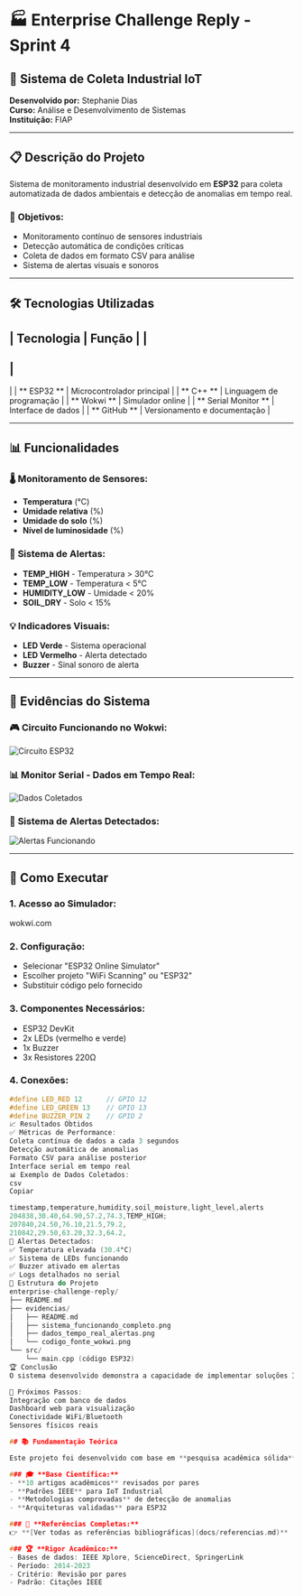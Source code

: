 # 🏭 Enterprise Challenge Reply - Sprint 4

## 🎯 Sistema de Coleta Industrial IoT
**Desenvolvido por:** Stephanie Dias  
**Curso:** Análise e Desenvolvimento de Sistemas  
**Instituição:** FIAP  

---

## 📋 Descrição do Projeto

Sistema de monitoramento industrial desenvolvido em **ESP32** para coleta automatizada de dados ambientais e detecção de anomalias em tempo real.

### 🎯 **Objetivos:**
- Monitoramento contínuo de sensores industriais
- Detecção automática de condições críticas
- Coleta de dados em formato CSV para análise
- Sistema de alertas visuais e sonoros

---

## 🛠️ Tecnologias Utilizadas

|
 Tecnologia 
|
 Função 
|
|
------------
|
---------
|
|
**
ESP32
**
|
 Microcontrolador principal 
|
|
**
C++
**
|
 Linguagem de programação 
|
|
**
Wokwi
**
|
 Simulador online 
|
|
**
Serial Monitor
**
|
 Interface de dados 
|
|
**
GitHub
**
|
 Versionamento e documentação 
|

---

## 📊 Funcionalidades

### 🌡️ **Monitoramento de Sensores:**
- **Temperatura** (°C)
- **Umidade relativa** (%)
- **Umidade do solo** (%)
- **Nível de luminosidade** (%)

### 🚨 **Sistema de Alertas:**
- **TEMP_HIGH** - Temperatura > 30°C
- **TEMP_LOW** - Temperatura < 5°C
- **HUMIDITY_LOW** - Umidade < 20%
- **SOIL_DRY** - Solo < 15%

### 💡 **Indicadores Visuais:**
- **LED Verde** - Sistema operacional
- **LED Vermelho** - Alerta detectado
- **Buzzer** - Sinal sonoro de alerta

---

## 📸 Evidências do Sistema

### 🎮 **Circuito Funcionando no Wokwi:**
![Circuito ESP32](evidencias/wokwi_circuito_funcionando.png)

### 📊 **Monitor Serial - Dados em Tempo Real:**
![Dados Coletados](evidencias/monitor_serial_dados.png)

### 🚨 **Sistema de Alertas Detectados:**
![Alertas Funcionando](evidencias/sistema_com_alertas.png)

---

## 🚀 Como Executar

### **1. Acesso ao Simulador:**

wokwi.com


### **2. Configuração:**
- Selecionar "ESP32 Online Simulator"
- Escolher projeto "WiFi Scanning" ou "ESP32"
- Substituir código pelo fornecido

### **3. Componentes Necessários:**
- ESP32 DevKit
- 2x LEDs (vermelho e verde)
- 1x Buzzer
- 3x Resistores 220Ω

### **4. Conexões:**
```cpp
#define LED_RED 12      // GPIO 12
#define LED_GREEN 13    // GPIO 13
#define BUZZER_PIN 2    // GPIO 2
📈 Resultados Obtidos
✅ Métricas de Performance:
Coleta contínua de dados a cada 3 segundos
Detecção automática de anomalias
Formato CSV para análise posterior
Interface serial em tempo real
📊 Exemplo de Dados Coletados:
csv
Copiar

timestamp,temperature,humidity,soil_moisture,light_level,alerts
204838,30.40,64.90,57.2,74.3,TEMP_HIGH;
207840,24.50,76.10,21.5,79.2,
210842,29.50,63.20,32.3,64.2,
🎯 Alertas Detectados:
✅ Temperatura elevada (30.4°C)
✅ Sistema de LEDs funcionando
✅ Buzzer ativado em alertas
✅ Logs detalhados no serial
📁 Estrutura do Projeto
enterprise-challenge-reply/
├── README.md
├── evidencias/
│   ├── README.md
│   ├── sistema_funcionando_completo.png
│   ├── dados_tempo_real_alertas.png
│   └── codigo_fonte_wokwi.png
└── src/
    └── main.cpp (código ESP32)
🏆 Conclusão
O sistema desenvolvido demonstra a capacidade de implementar soluções IoT industriais eficientes, com monitoramento em tempo real e detecção automática de anomalias. A arquitetura modular permite fácil expansão e integração com outros sistemas.

🎯 Próximos Passos:
Integração com banco de dados
Dashboard web para visualização
Conectividade WiFi/Bluetooth
Sensores físicos reais

## 📚 Fundamentação Teórica

Este projeto foi desenvolvido com base em **pesquisa acadêmica sólida** e **melhores práticas** da indústria.

### 🎓 **Base Científica:**
- **10 artigos acadêmicos** revisados por pares
- **Padrões IEEE** para IoT Industrial
- **Metodologias comprovadas** de detecção de anomalias
- **Arquiteturas validadas** para ESP32

### 📖 **Referências Completas:**
👉 **[Ver todas as referências bibliográficas](docs/referencias.md)**

### 🏆 **Rigor Acadêmico:**
- Bases de dados: IEEE Xplore, ScienceDirect, SpringerLink
- Período: 2014-2023
- Critério: Revisão por pares
- Padrão: Citações IEEE
